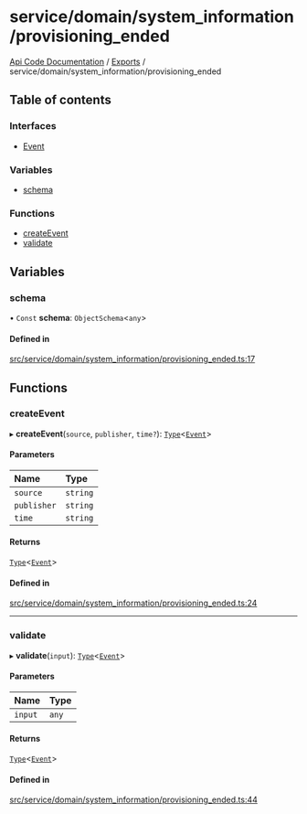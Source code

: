 # service/domain/system\_information/provisioning\_ended
 
[Api Code Documentation](../README.md) / [Exports](../modules.md) / service/domain/system\_information/provisioning\_ended

## Table of contents

### Interfaces

- [Event](../interfaces/service_domain_system_information_provisioning_ended.Event.md)

### Variables

- [schema](service_domain_system_information_provisioning_ended.md#schema)

### Functions

- [createEvent](service_domain_system_information_provisioning_ended.md#createevent)
- [validate](service_domain_system_information_provisioning_ended.md#validate)

## Variables

### schema

• `Const` **schema**: `ObjectSchema`<`any`\>

#### Defined in

[src/service/domain/system_information/provisioning_ended.ts:17](https://github.com/openkfw/TruBudget/blob/95e6f8a/api/src/service/domain/system_information/provisioning_ended.ts#L17)

## Functions

### createEvent

▸ **createEvent**(`source`, `publisher`, `time?`): [`Type`](result.md#type)<[`Event`](../interfaces/service_domain_system_information_provisioning_ended.Event.md)\>

#### Parameters

| Name | Type |
| :------ | :------ |
| `source` | `string` |
| `publisher` | `string` |
| `time` | `string` |

#### Returns

[`Type`](result.md#type)<[`Event`](../interfaces/service_domain_system_information_provisioning_ended.Event.md)\>

#### Defined in

[src/service/domain/system_information/provisioning_ended.ts:24](https://github.com/openkfw/TruBudget/blob/95e6f8a/api/src/service/domain/system_information/provisioning_ended.ts#L24)

___

### validate

▸ **validate**(`input`): [`Type`](result.md#type)<[`Event`](../interfaces/service_domain_system_information_provisioning_ended.Event.md)\>

#### Parameters

| Name | Type |
| :------ | :------ |
| `input` | `any` |

#### Returns

[`Type`](result.md#type)<[`Event`](../interfaces/service_domain_system_information_provisioning_ended.Event.md)\>

#### Defined in

[src/service/domain/system_information/provisioning_ended.ts:44](https://github.com/openkfw/TruBudget/blob/95e6f8a/api/src/service/domain/system_information/provisioning_ended.ts#L44)
